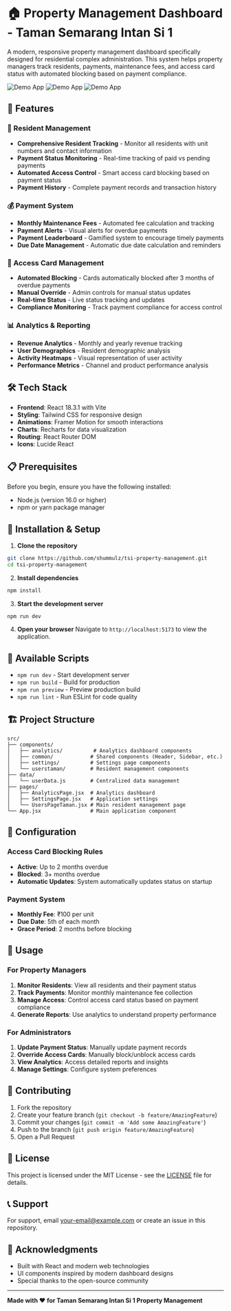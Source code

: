 # 🏠 Property Management Dashboard - Taman Semarang Intan Si 1

A modern, responsive property management dashboard specifically designed for residential complex administration. This system helps property managers track residents, payments, maintenance fees, and access card status with automated blocking based on payment compliance.

![Demo App](/public/screenshot-for-readme-1.png)
![Demo App](/public/screenshot-for-readme-2.png)
![Demo App](/public/screenshot-for-readme-3.png)

## 🚀 Features

### 👥 Resident Management
- **Comprehensive Resident Tracking** - Monitor all residents with unit numbers and contact information
- **Payment Status Monitoring** - Real-time tracking of paid vs pending payments
- **Automated Access Control** - Smart access card blocking based on payment status
- **Payment History** - Complete payment records and transaction history

### 💰 Payment System
- **Monthly Maintenance Fees** - Automated fee calculation and tracking
- **Payment Alerts** - Visual alerts for overdue payments
- **Payment Leaderboard** - Gamified system to encourage timely payments
- **Due Date Management** - Automatic due date calculation and reminders

### 🔐 Access Card Management
- **Automated Blocking** - Cards automatically blocked after 3 months of overdue payments
- **Manual Override** - Admin controls for manual status updates
- **Real-time Status** - Live status tracking and updates
- **Compliance Monitoring** - Track payment compliance for access control

### 📊 Analytics & Reporting
- **Revenue Analytics** - Monthly and yearly revenue tracking
- **User Demographics** - Resident demographic analysis
- **Activity Heatmaps** - Visual representation of user activity
- **Performance Metrics** - Channel and product performance analysis

## 🛠️ Tech Stack

- **Frontend**: React 18.3.1 with Vite
- **Styling**: Tailwind CSS for responsive design
- **Animations**: Framer Motion for smooth interactions
- **Charts**: Recharts for data visualization
- **Routing**: React Router DOM
- **Icons**: Lucide React

## 📋 Prerequisites

Before you begin, ensure you have the following installed:
- Node.js (version 16.0 or higher)
- npm or yarn package manager

## 🚀 Installation & Setup

1. **Clone the repository**
```bash
git clone https://github.com/shummulz/tsi-property-management.git
cd tsi-property-management
```

2. **Install dependencies**
```bash
npm install
```

3. **Start the development server**
```bash
npm run dev
```

4. **Open your browser**
Navigate to `http://localhost:5173` to view the application.

## 📱 Available Scripts

- `npm run dev` - Start development server
- `npm run build` - Build for production
- `npm run preview` - Preview production build
- `npm run lint` - Run ESLint for code quality

## 🏗️ Project Structure

```
src/
├── components/
│   ├── analytics/          # Analytics dashboard components
│   ├── common/            # Shared components (Header, Sidebar, etc.)
│   ├── settings/          # Settings page components
│   └── userstaman/        # Resident management components
├── data/
│   └── userData.js        # Centralized data management
├── pages/
│   ├── AnalyticsPage.jsx  # Analytics dashboard
│   ├── SettingsPage.jsx   # Application settings
│   └── UsersPageTaman.jsx # Main resident management page
└── App.jsx                # Main application component
```

## 🔧 Configuration

### Access Card Blocking Rules
- **Active**: Up to 2 months overdue
- **Blocked**: 3+ months overdue
- **Automatic Updates**: System automatically updates status on startup

### Payment System
- **Monthly Fee**: ₹100 per unit
- **Due Date**: 5th of each month
- **Grace Period**: 2 months before blocking

## 🎯 Usage

### For Property Managers
1. **Monitor Residents**: View all residents and their payment status
2. **Track Payments**: Monitor monthly maintenance fee collection
3. **Manage Access**: Control access card status based on payment compliance
4. **Generate Reports**: Use analytics to understand property performance

### For Administrators
1. **Update Payment Status**: Manually update payment records
2. **Override Access Cards**: Manually block/unblock access cards
3. **View Analytics**: Access detailed reports and insights
4. **Manage Settings**: Configure system preferences

## 🤝 Contributing

1. Fork the repository
2. Create your feature branch (`git checkout -b feature/AmazingFeature`)
3. Commit your changes (`git commit -m 'Add some AmazingFeature'`)
4. Push to the branch (`git push origin feature/AmazingFeature`)
5. Open a Pull Request

## 📄 License

This project is licensed under the MIT License - see the [LICENSE](LICENSE) file for details.

## 📞 Support

For support, email your-email@example.com or create an issue in this repository.

## 🙏 Acknowledgments

- Built with React and modern web technologies
- UI components inspired by modern dashboard designs
- Special thanks to the open-source community

---

**Made with ❤️ for Taman Semarang Intan Si 1 Property Management**
